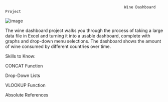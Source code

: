                                                          Wine Dashboard Project 

![image](https://github.com/budding-tech-savvy/Wine-Consumption-by-Country/assets/117060060/e998b72e-3181-4b0f-ace7-d51240afc93c)




The wine dashboard project walks you through the process of taking a large data file in Excel and turning it into a usable dashboard, complete with graphs and drop-down menu selections. The dashboard shows the amount of wine consumed by different countries over time.

Skills to Know:

CONCAT Function

Drop-Down Lists

VLOOKUP Function

Absolute References
